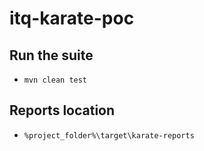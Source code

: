 # **itq-karate-poc**

## Run the suite
- `` mvn clean test ``

## Reports location
 - `` %project_folder%\target\karate-reports ``